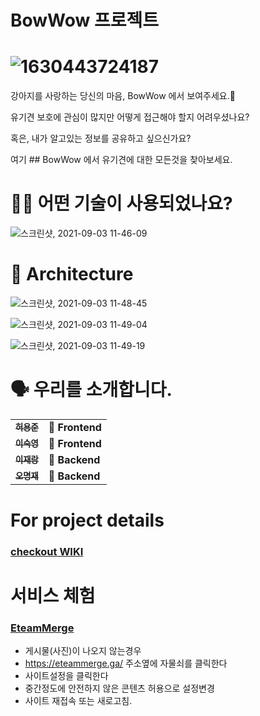 # BowWow 프로젝트

# ![1630443724187](https://user-images.githubusercontent.com/74406343/131944122-ec82e856-ba4c-4b22-8491-c4af1f1415f5.jpg)

강아지를 사랑하는 당신의 마음, BowWow 에서 보여주세요.🐶

유기견 보호에 관심이 많지만 어떻게 접근해야 할지 어려우셨나요?

혹은, 내가 알고있는 정보를 공유하고 싶으신가요?

여기 ## BowWow 에서 유기견에 대한 모든것을 찾아보세요.

# 🕵🏼 어떤 기술이 사용되었나요?
![스크린샷, 2021-09-03 11-46-09](https://user-images.githubusercontent.com/74406343/131942982-3ed7c90f-ec1e-4c81-a960-a748a7c4e510.png)

# 🔨 Architecture
![스크린샷, 2021-09-03 11-48-45](https://user-images.githubusercontent.com/74406343/131943322-6c242352-ed67-4db0-80a4-1ac83ba27f1f.png)

![스크린샷, 2021-09-03 11-49-04](https://user-images.githubusercontent.com/74406343/131943332-5f9b1f44-5007-49b6-ae14-57921d223c02.png)

![스크린샷, 2021-09-03 11-49-19](https://user-images.githubusercontent.com/74406343/131943336-d92d51e9-66c4-4e67-aa61-bf00b90884d0.png)

# 🗣 우리를 소개합니다.
<table>
  <tbody>
    <tr>
      <td align="center">
        <a href="https://github.com/dydwns2441">
          <sub>
            <b>허용준</b>
          </sub>
        </a>
        <br>
      </td>
      <td>
        <strong>🚩 Frontend</strong>
      </td>
    </tr>
     <tr>
      <td align="center">
        <a href="https://github.com/22sook00">
          <sub>
            <b>이숙영</b>
          </sub>
        </a>
        <br>
      </td>
      <td>
        <strong>🏁 Frontend</strong>
      </td>
    </tr>
      <td align="center">
        <a href="https://github.com/xxrang">
          <sub>
            <b>이재랑</b>
          </sub>
        </a>
        <br>
      </td>
      <td>
        <strong>🚩 Backend </strong>
      </td>
    </tr>
    <tr>
      <td align="center">
        <a href="https://github.com/Oh-Myeongjae">
          <sub>
            <b>오명재</b>
          </sub>
        </a>
        <br>
      </td>
      <td>
        <strong>🏁 Backend </strong>
      </td>
    </tr>
    <tr>
  </tbody>
</table>

# For project details

### [checkout WIKI](https://github.com/codestates/BowWow/wiki)

# 서비스 체험

### [EteamMerge](https://eteammerge.ga/)
- 게시물(사진)이 나오지 않는경우
- https://eteammerge.ga/ 주소옆에 자물쇠를 클릭한다
- 사이트설정을 클릭한다
- 중간정도에 안전하지 않은 콘텐츠 허용으로 설정변경
- 사이트 재접속 또는 새로고침.
